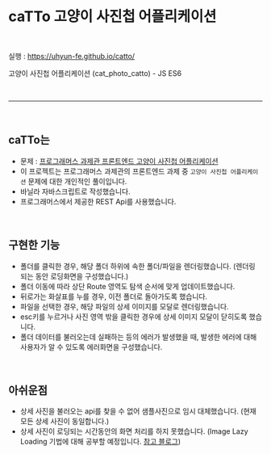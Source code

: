 # caTTo 고양이 사진첩 어플리케이션

<br />

실행 : https://uhyun-fe.github.io/catto/

고양이 사진첩 어플리케이션 (cat_photo_catto) - JS ES6

<br />

---

<br />

## caTTo는

-  문제 : [프로그래머스 과제관 프론트엔드 고양이 사진첩 어플리케이션](https://programmers.co.kr/skill_check_assignments/100)
-  이 프로젝트는 프로그래머스 과제관의 프론트엔드 과제 중 `고양이 사진첩 어플리케이션` 문제에 대한 개인적인 풀이입니다.
-  바닐라 자바스크립트로 작성했습니다.
-  프로그래머스에서 제공한 REST Api를 사용했습니다.

<br />

## 구현한 기능

-  폴더를 클릭한 경우, 해당 폴더 하위에 속한 폴더/파일을 렌더링했습니다. (렌더링 되는 동안 로딩화면을 구성했습니다.)
-  폴더 이동에 따라 상단 Route 영역도 탐색 순서에 맞게 업데이트했습니다.
-  뒤로가는 화살표를 누를 경우, 이전 폴더로 돌아가도록 했습니다.
-  파일을 선택한 경우, 해당 파일의 상세 이미지를 모달로 렌더링했습니다.
-  esc키를 누르거나 사진 영역 밖을 클릭한 경우에 상세 이미지 모달이 닫히도록 했습니다.
-  폴더 데이터를 불러오는데 실패하는 등의 에러가 발생했을 때, 발생한 에러에 대해 사용자가 알 수 있도록 에러화면을 구성했습니다.

<br />

## 아쉬운점

-  상세 사진을 불러오는 api를 찾을 수 없어 샘플사진으로 임시 대체했습니다. (현재 모든 상세 사진이 동일합니다.)
-  상세 사진이 로딩되는 시간동안의 화면 처리를 하지 못했습니다. (Image Lazy Loading 기법에 대해 공부할 예정입니다. [참고 블로그](https://helloinyong.tistory.com/297))
